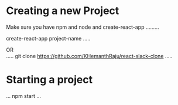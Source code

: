 # Creating a new Project
Make sure you have npm and node and create-react-app
.........

create-react-app project-name
.....

OR  
.....
git clone https://github.com/KHemanthRaju/react-slack-clone
.....

# Starting a project
...
npm start
...